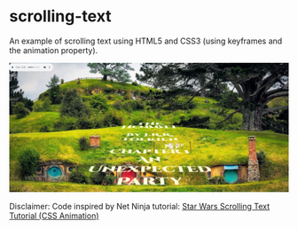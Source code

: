 # scrolling-text
An example of scrolling text using HTML5 and CSS3 (using keyframes and the animation property).
 
![](./images/readMeImage.png)


Disclaimer: Code inspired by Net Ninja tutorial:  [Star Wars Scrolling Text Tutorial (CSS Animation)](https://youtu.be/kHrV2ZHzF-0)
